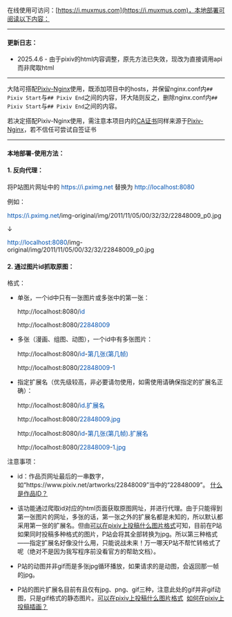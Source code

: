 在线使用可访问：[https://i.muxmus.com](https://i.muxmus.com)，本地部署可阅读以下内容：

---

#### 更新日志：
+ 2025.4.6 - 由于pixiv的html内容调整，原先方法已失效，现改为直接调用api而非爬取html

---

大陆可搭配[Pixiv-Nginx](https://github.com/mashirozx/Pixiv-Nginx)使用，既添加项目中的hosts，并保留nginx.conf内`## Pixiv Start`与`## Pixiv End`之间的内容，环大陆则反之，删除nginx.conf内`## Pixiv Start`与`## Pixiv End`之间的内容。

若决定搭配Pixiv-Nginx使用，需注意本项目内的[CA证书](https://github.com/muxmus/pixiv-python/tree/main/conf/ca)同样来源于[Pixiv-Nginx](https://github.com/mashirozx/Pixiv-Nginx/blob/main/6.安全及隐私声明.txt)，若不信任可尝试自签证书

---

#### 本地部署-使用方法：

#### 1. 反向代理：

将P站图片网址中的 <font color=#0051af>https://<font>i.pximg.net</font></font> 替换为 <font color=#0051af>http://<font>localhost:8080</font></font>

例如：

<font color=#0051af>https://<font>i.pximg.net</font></font></font>/img-original/img/2011/11/05/00/32/32/22848009_p0.jpg

↓

<font color=#0051af>http://<font>localhost:8080</font></font>/img-original/img/2011/11/05/00/32/32/22848009_p0.jpg

#### 2. 通过图片id抓取原图：

格式：

+ 单张，一个id中只有一张图片或多张中的第一张：

	http://<font>localhost:8080</font>/<font color=#0051af>id</font>
 
 	http://<font>localhost:8080</font>/<font color=#0051af>22848009</font>

+ 多张（漫画、组图、动图），一个id中有多张图片：

	http://<font>localhost:8080</font>/<font color=#0051af>id</font>-<font color=#0051af>第几张(第几帧)</font>
 
	http://<font>localhost:8080</font>/<font color=#0051af>22848009</font>-<font color=#0051af>1</font>

+ 指定扩展名（优先级较高，非必要请勿使用，如需使用请确保指定的扩展名正确）：

	http://<font>localhost:8080</font>/<font color=#0051af>id</font>.<font color=#0051af>扩展名</font>
 
	http://<font>localhost:8080</font>/<font color=#0051af>22848009</font>.<font color=#0051af>jpg</font>

	http://<font>localhost:8080</font>/<font color=#0051af>id</font>-<font color=#0051af>第几张(第几帧)</font>.<font color=#0051af>扩展名</font>
 
	http://<font>localhost:8080</font>/<font color=#0051af>22848009</font>-<font color=#0051af>1</font>.<font color=#0051af>jpg</font>

注意事项：

*  id：作品页网址最后的一串数字，如“https://<font>www</font>.pixiv.<font>net/artworks/22848009”当中的“22848009”。</font> [什么是作品ID？](https://www.pixiv.help/hc/zh-cn/articles/235585168-%E4%BB%80%E4%B9%88%E6%98%AF%E4%BD%9C%E5%93%81ID)

*  该功能通过爬取id对应的html页面获取原图网址，并进行代理。由于只能得到第一张图片的网址，多张的话，第一张之外的扩展名都是未知的，所以默认都采用第一张的扩展名。但由[可以在pixiv上投稿什么图片格式](https://www.pixiv.help/hc/zh-cn/articles/235584428-%E5%8F%AF%E4%BB%A5%E5%9C%A8pixiv%E4%B8%8A%E6%8A%95%E7%A8%BF%E4%BB%80%E4%B9%88%E5%9B%BE%E7%89%87%E6%A0%BC%E5%BC%8F)可知，目前在P站如果同时投稿多种格式的图片，P站会将其全部转换为jpg。所以第三种格式——指定扩展名好像没什么用，只能说战未来！万一哪天P站不帮忙转格式了呢（绝对不是因为我写程序前没看官方的帮助文档）。

*  P站的动图并非gif而是多张jpg循环播放，如果请求的是动图，会返回那一帧的jpg。

*  P站的图片扩展名目前有且仅有jpg、png、gif三种，注意此处的gif并非gif动图，只是gif格式的静态图片。[可以在pixiv上投稿什么图片格式](https://www.pixiv.help/hc/zh-cn/articles/235584428-%E5%8F%AF%E4%BB%A5%E5%9C%A8pixiv%E4%B8%8A%E6%8A%95%E7%A8%BF%E4%BB%80%E4%B9%88%E5%9B%BE%E7%89%87%E6%A0%BC%E5%BC%8F)&nbsp;&nbsp;[如何在pixiv上投稿插画？](https://www.pixiv.help/hc/zh-cn/articles/235584588-%E5%A6%82%E4%BD%95%E5%9C%A8pixiv%E4%B8%8A%E6%8A%95%E7%A8%BF%E6%8F%92%E7%94%BB)
